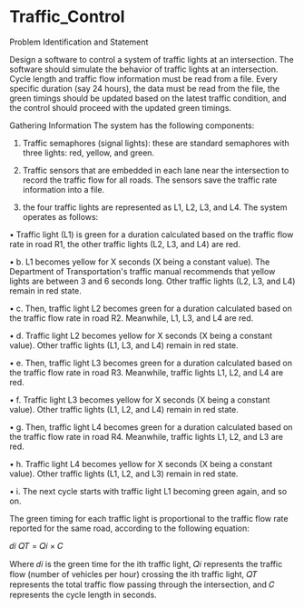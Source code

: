 # Traffic_Control

Problem Identification and Statement

Design a software to control a system of traffic lights at an intersection. The software should simulate the behavior of traffic lights at an intersection. Cycle length and traffic flow information must be read from a file. Every specific duration (say 24 hours), the data must be read from the file, the green timings should be updated based on the latest traffic condition, and the control should proceed with the updated green timings.

Gathering Information
The system has the following components:

1.	Traffic semaphores (signal lights): these are standard semaphores with three lights: red, yellow, and green.

2.	Traffic sensors that are embedded in each lane near the intersection to record the traffic flow for all roads. The sensors save the traffic rate information into a file.


3.	the four traffic lights are represented as L1, L2, L3, and L4. The system operates as follows:

•	Traffic light (L1) is green for a duration calculated based on the traffic flow rate in road R1, the other traffic lights (L2, L3, and L4) are red.

•	b. L1 becomes yellow for X seconds (X being a constant value). The Department of Transportation's traffic manual recommends that yellow lights are between 3 and 6 seconds long. Other traffic lights (L2, L3, and L4) remain in red state.

•	c. Then, traffic light L2 becomes green for a duration calculated based on the traffic flow rate in road R2. Meanwhile, L1, L3, and L4 are red.

•	d. Traffic light L2 becomes yellow for X seconds (X being a constant value). Other traffic lights (L1, L3, and L4) remain in red state.

•	e. Then, traffic light L3 becomes green for a duration calculated based on the traffic flow rate in road R3. Meanwhile, traffic lights L1, L2, and L4 are red.

•	f. Traffic light L3 becomes yellow for X seconds (X being a constant value). Other traffic lights (L1, L2, and L4) remain in red state.

•	g. Then, traffic light L4 becomes green for a duration calculated based on the traffic flow rate in road R4. Meanwhile, traffic lights L1, L2, and L3 are red.

•	h. Traffic light L4 becomes yellow for X seconds (X being a constant value). Other traffic lights (L1, L2, and L3) remain in red state.
 
•	i. The next cycle starts with traffic light L1 becoming green again, and so on.

The green timing for each traffic light is proportional to the traffic flow rate reported for the same road, according to the following equation:
 

𝑑𝑖
𝑄𝑇   = 𝑄𝑖 × 𝐶

 
Where 𝑑𝑖 is the green time for the ith traffic light, 𝑄𝑖 represents the traffic flow (number of vehicles per hour) crossing the ith traffic light, 𝑄𝑇 represents the total traffic flow passing through the intersection, and 𝐶 represents the cycle length in seconds.
